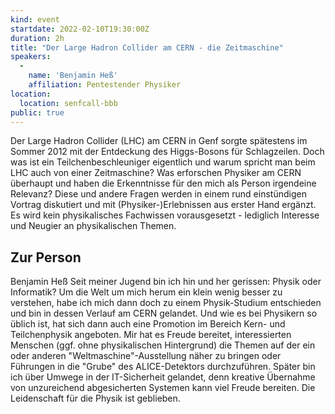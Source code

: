 ```yaml
---
kind: event
startdate: 2022-02-10T19:30:00Z
duration: 2h
title: "Der Large Hadron Collider am CERN - die Zeitmaschine"
speakers:
  -
    name: 'Benjamin Heß'
    affiliation: Pentestender Physiker
location:
  location: senfcall-bbb
public: true
---
```

Der Large Hadron Collider (LHC) am CERN in Genf sorgte 
spätestens im Sommer 2012 mit der Entdeckung des Higgs-Bosons für
Schlagzeilen. Doch was ist ein Teilchenbeschleuniger 
eigentlich und warum spricht man beim LHC auch von einer
Zeitmaschine? Was erforschen Physiker am CERN überhaupt 
und haben die Erkenntnisse für den mich als Person irgendeine  
Relevanz? Diese und andere Fragen werden in einem rund einstündigen 
Vortrag diskutiert und mit (Physiker-)Erlebnissen
aus erster Hand ergänzt. Es wird kein physikalisches Fachwissen 
vorausgesetzt - lediglich Interesse und Neugier an
physikalischen Themen.

## Zur Person

Benjamin Heß 
Seit meiner Jugend bin ich hin und her gerissen: Physik oder Informatik? Um die Welt um mich
herum ein klein wenig besser zu verstehen, habe ich mich dann doch zu einem Physik-Studium
entschieden und bin in dessen Verlauf am CERN gelandet. Und wie es bei Physikern so üblich
ist, hat sich dann auch eine Promotion im Bereich Kern- und Teilchenphysik angeboten. Mir hat
es Freude bereitet, interessierten Menschen (ggf. ohne physikalischen Hintergrund) die Themen
auf der ein oder anderen "Weltmaschine"-Ausstellung näher zu bringen oder Führungen in die
"Grube" des ALICE-Detektors durchzuführen.
Später bin ich über Umwege in der IT-Sicherheit gelandet, denn
kreative Übernahme von unzureichend abgesicherten Systemen kann viel Freude bereiten. 
Die Leidenschaft für die Physik ist geblieben.

